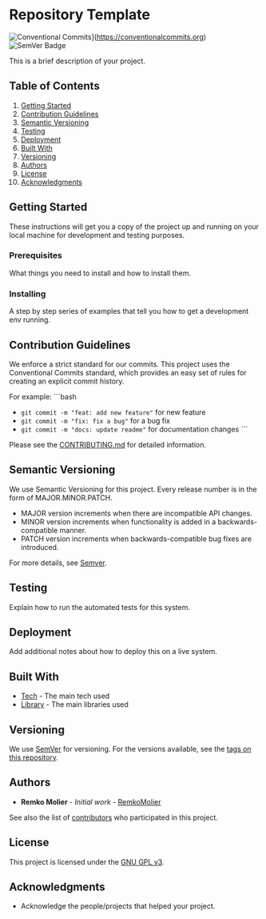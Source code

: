 # Repository Template

![Conventional Commits](https://img.shields.io/badge/Conventional%20Commits-1.0.0-%23FE5196?logo=conventionalcommits&logoColor=white)](https://conventionalcommits.org)
![SemVer Badge](https://img.shields.io/badge/SemVer-3F4551?logo=semver&logoColor=fff&style=flat)

This is a brief description of your project.

## Table of Contents

1. [Getting Started](#getting-started)
2. [Contribution Guidelines](#contribution-guidelines)
3. [Semantic Versioning](#semantic-versioning)
4. [Testing](#testing)
5. [Deployment](#deployment)
6. [Built With](#built-with)
7. [Versioning](#versioning)
8. [Authors](#authors)
9. [License](#license)
10. [Acknowledgments](#acknowledgments)

## Getting Started

These instructions will get you a copy of the project up and running on your local machine for development and testing purposes.

### Prerequisites

What things you need to install and how to install them.

### Installing

A step by step series of examples that tell you how to get a development env running.

## Contribution Guidelines

We enforce a strict standard for our commits. This project uses the Conventional Commits standard, which provides an easy set of rules for creating an explicit commit history.

For example:
´´´bash

- `git commit -m "feat: add new feature"` for new feature
- `git commit -m "fix: fix a bug"` for a bug fix
- `git commit -m "docs: update readme"` for documentation changes
  ´´´

Please see the [CONTRIBUTING.md](./CONTRIBUTING.md) for detailed information.

## Semantic Versioning

We use Semantic Versioning for this project. Every release number is in the form of MAJOR.MINOR.PATCH.

- MAJOR version increments when there are incompatible API changes.
- MINOR version increments when functionality is added in a backwards-compatible manner.
- PATCH version increments when backwards-compatible bug fixes are introduced.

For more details, see [Semver](https://semver.org).

## Testing

Explain how to run the automated tests for this system.

## Deployment

Add additional notes about how to deploy this on a live system.

## Built With

- [Tech](link) - The main tech used
- [Library](link) - The main libraries used

## Versioning

We use [SemVer](http://semver.org/) for versioning. For the versions available, see the [tags on this repository](https://github.com/molier-net/template/tags).

## Authors

- **Remko Molier** - _Initial work_ - [RemkoMolier](https://github.com/YourUsername)

See also the list of [contributors](./CONTRIBUTORS.md) who participated in this project.

## License

This project is licensed under the [GNU GPL v3](LICENSE).

## Acknowledgments

- Acknowledge the people/projects that helped your project.
